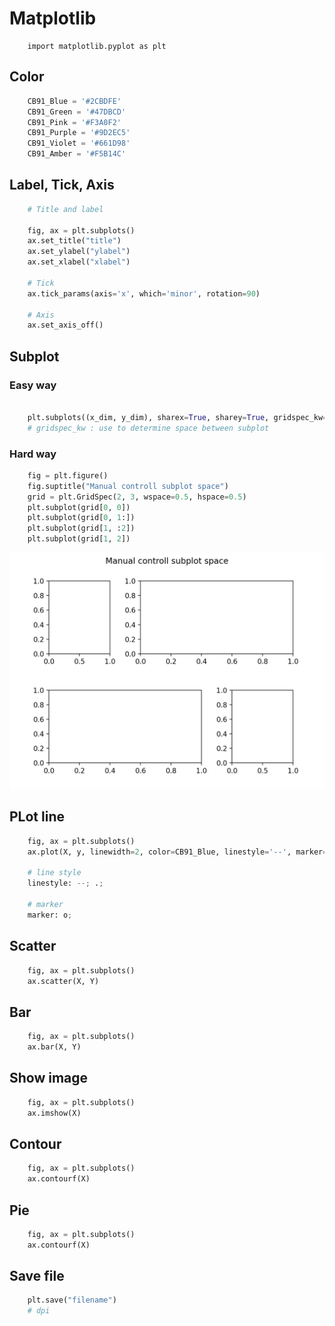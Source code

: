 # Matplotlib

```
    import matplotlib.pyplot as plt
```

## Color
``` python
    CB91_Blue = '#2CBDFE'
    CB91_Green = '#47DBCD'
    CB91_Pink = '#F3A0F2'
    CB91_Purple = '#9D2EC5'
    CB91_Violet = '#661D98'
    CB91_Amber = '#F5B14C'
```

## Label, Tick, Axis
``` python
    # Title and label

    fig, ax = plt.subplots()
    ax.set_title("title")
    ax.set_ylabel("ylabel")
    ax.set_xlabel("xlabel")

    # Tick
    ax.tick_params(axis='x', which='minor', rotation=90)

    # Axis
    ax.set_axis_off()

```

## Subplot
### Easy way
``` python

    plt.subplots((x_dim, y_dim), sharex=True, sharey=True, gridspec_kw={'hspace': 0, 'wspace': 0})
    # gridspec_kw : use to determine space between subplot

```
### Hard way
``` python
    fig = plt.figure()
    fig.suptitle("Manual controll subplot space")
    grid = plt.GridSpec(2, 3, wspace=0.5, hspace=0.5)
    plt.subplot(grid[0, 0])
    plt.subplot(grid[0, 1:])
    plt.subplot(grid[1, :2])
    plt.subplot(grid[1, 2])
```
![grid_spec](../matplotlib/grid_spec.png)


## PLot line
``` python
    fig, ax = plt.subplots()
    ax.plot(X, y, linewidth=2, color=CB91_Blue, linestyle='--', marker='o')

    # line style
    linestyle: --; .;

    # marker
    marker: o;
```
## Scatter
``` python
    fig, ax = plt.subplots()
    ax.scatter(X, Y)
```

## Bar
``` python
    fig, ax = plt.subplots()
    ax.bar(X, Y)
```
## Show  image
``` python
    fig, ax = plt.subplots()
    ax.imshow(X)
```


## Contour
``` python
    fig, ax = plt.subplots()
    ax.contourf(X)
```

## Pie
``` python
    fig, ax = plt.subplots()
    ax.contourf(X)
```

## Save file
``` python
    plt.save("filename")
    # dpi
```
